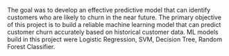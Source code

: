 The goal was to develop an effective predictive model that can identify customers who are likely to churn in the near future. The primary objective of this project is to build a reliable machine learning model 
that can predict customer churn accurately based on historical customer data. ML models build in this project were Logistic Regression, SVM, Decision Tree, Random Forest Classifier.

